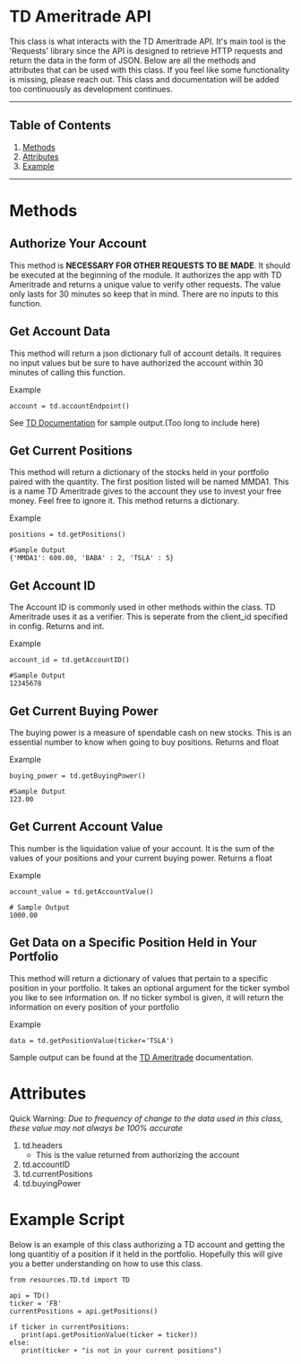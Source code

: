 # **TD Ameritrade API**
This class is what interacts with the TD Ameritrade API. It's main tool is the 'Requests' library since the API is designed to retrieve HTTP requests and return the data in the form of JSON. Below are all the methods and attributes that can be used with this class. If you feel like some functionality is missing, please reach out. This class and documentation will be added too continuously as development continues.

---

## Table of Contents
1. [Methods](#Methods)
2. [Attributes](#attributes)
3. [Example](#example-script)

---
# Methods

## Authorize Your Account
   This method is **NECESSARY FOR OTHER REQUESTS TO BE MADE**. It should be executed at the beginning of the module. It authorizes the app with TD Ameritrade and returns a unique value to verify other requests. The value only lasts for 30 minutes so keep that in mind. There are no inputs to this function.


## Get Account Data
   This method will return a json dictionary full of account details. It requires no input values but be sure to have authorized the account within 30 minutes of calling this function.

   Example
   ```
   account = td.accountEndpoint()
   ```
   See [TD Documentation](https://developer.tdameritrade.com/account-access/apis/get/accounts-0) for sample output.(Too long to include here)

## Get Current Positions
   This method will return a dictionary of the stocks held in your portfolio paired with the quantity. The first position listed will be named MMDA1. This is a name TD Ameritrade gives to the account they use to invest your free money. Feel free to ignore it. This method returns a dictionary.

   Example
   ```
   positions = td.getPositions()

   #Sample Output
   {'MMDA1': 600.00, 'BABA' : 2, 'TSLA' : 5}
   ```

## Get Account ID
   The Account ID is commonly used in other methods within the class. TD Ameritrade uses it as a verifier. This is seperate from the client_id specified in config. Returns and int.

   Example
   ```
   account_id = td.getAccountID()

   #Sample Output
   12345678
   ```

## Get Current Buying Power
   The buying power is a measure of spendable cash on new stocks. This is an essential number to know when going to buy positions. Returns and float

   Example
   ```
   buying_power = td.getBuyingPower()

   #Sample Output
   123.00
   ```

## Get Current Account Value
   This number is the liquidation value of your account. It is the sum of the values of your positions and your current buying power. Returns a float

   Example
   ```
   account_value = td.getAccountValue()

   # Sample Output
   1000.00
   ```

## Get Data on a Specific Position Held in Your Portfolio
   This method will return a dictionary of values that pertain to a specific position in your portfolio. It takes an optional argument for the ticker symbol you like to see information on. If no ticker symbol is given, it will return the information on every position of your portfolio

   Example
   ```
   data = td.getPositionValue(ticker='TSLA')
   ```

   Sample output can be found at the [TD Ameritrade](https://developer.tdameritrade.com/account-access/apis/get/accounts-0) documentation.

# Attributes

Quick Warning: *Due to frequency of change to the data used in this class, these value may not always be 100% accurate*

1. td.headers
   - This is the value returned from authorizing the account
3. td.accountID
4. td.currentPositions
5. td.buyingPower

# Example Script

Below is an example of this class authorizing a TD account and getting the long quantitiy of a position if it held in the portfolio. Hopefully this will give you a better understanding on how to use this class.

```
from resources.TD.td import TD

api = TD()
ticker = 'FB'
currentPositions = api.getPositions()

if ticker in currentPositions:
   print(api.getPositionValue(ticker = ticker))
else:
   print(ticker + "is not in your current positions")

```







   

